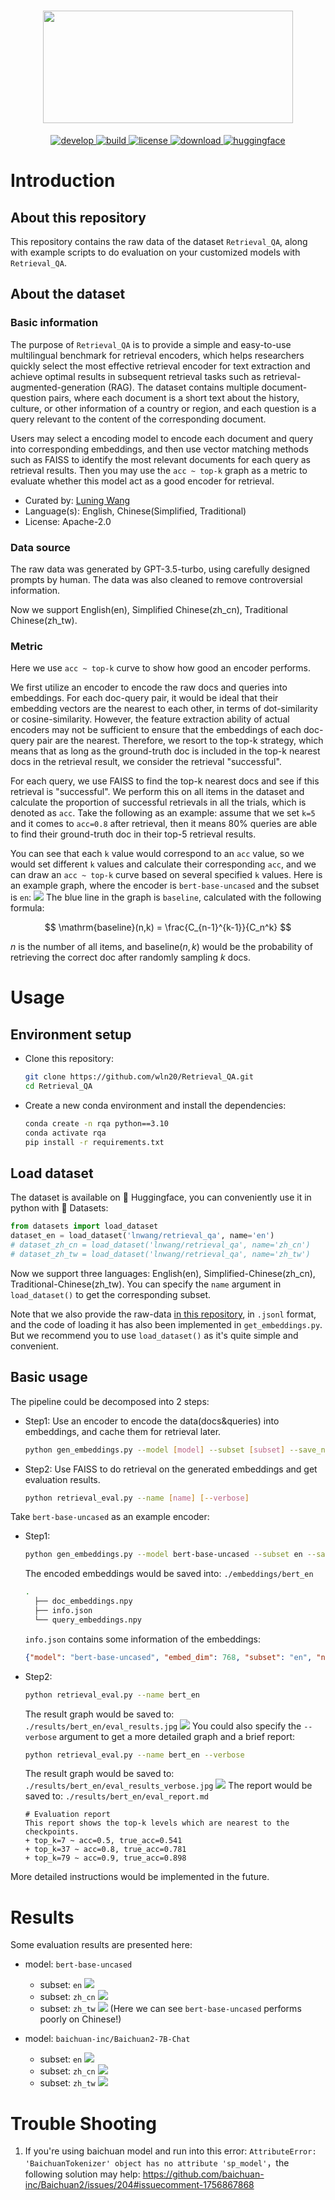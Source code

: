 <h1 align="center">
<img style="vertical-align:middle" width="400" height="180" src="https://raw.githubusercontent.com/wln20/Retrieval_QA/master/assets/logo.jpg" />
</h1>

<p align="center">
    <a href="https://github.com/wln20/Retrieval_QA">
        <img alt="develop" src="https://img.shields.io/badge/develop-v0.0-blue">
    </a>
    <a href="https://www.python.org/">
            <img alt="build" src="https://img.shields.io/badge/build-python-green">
    </a>
    <a href="https://github.com/wln20/Retrieval_QA/blob/master/LICENSE">
        <img alt="license" src="https://img.shields.io/badge/license-Apache_2.0-red">
    </a>
    <a href="https://github.com/wln20/Retrieval_QA/blob/master/raw_data">
        <img alt="download" src="https://img.shields.io/badge/download-raw-blue">
    </a>
      <a href="https://huggingface.co/datasets/lnwang/retrieval_qa">
        <img alt="huggingface" src="https://img.shields.io/badge/huggingface-dataset-yellow">
    </a>
    
  
</p>

# Introduction
## About this repository
This repository contains the raw data of the dataset `Retrieval_QA`, along with example scripts to do evaluation on your customized models with `Retrieval_QA`.


## About the dataset
### Basic information
The purpose of `Retrieval_QA` is to provide a simple and easy-to-use multilingual benchmark for retrieval encoders, which helps researchers quickly select the most effective retrieval encoder for text extraction and achieve optimal results in subsequent retrieval tasks such as retrieval-augmented-generation (RAG). The dataset contains multiple document-question pairs, where each document is a short text about the history, culture, or other information of a country or region, and each question is a query relevant to the content of the corresponding document.

Users may select a encoding model to encode each document and query into corresponding embeddings, and then use vector matching methods such as FAISS to identify the most relevant documents for each query as retrieval results. Then you may use the `acc ~ top-k` graph as a metric to evaluate whether this model act as a good encoder for retrieval.

+ Curated by: <a href='https://wln20.github.io'>Luning Wang</a>
+ Language(s): English, Chinese(Simplified, Traditional)
+ License: Apache-2.0

### Data source
The raw data was generated by GPT-3.5-turbo, using carefully designed prompts by human. The data was also cleaned to remove controversial information.

Now we support English(en), Simplified Chinese(zh_cn), Traditional Chinese(zh_tw).

### Metric
Here we use `acc ~ top-k` curve to show how good an encoder performs.

We first utilize an encoder to encode the raw docs and queries into embeddings. For each doc-query pair, it would be ideal that their embedding vectors are the nearest to each other, in terms of dot-similarity or cosine-similarity. However, the feature extraction ability of actual encoders may not be sufficient to ensure that the embeddings of each doc-query pair are the nearest. Therefore, we resort to the top-k strategy, which means that as long as the ground-truth doc is included in the top-k nearest docs in the retrieval result, we consider the retrieval "successful".

For each query, we use FAISS to find the top-k nearest docs and see if this retrieval is "successful". We perform this on all items in the dataset and calculate the proportion of successful retrievals in all the trials, which is denoted as `acc`. Take the following as an example: assume that we set `k=5` and it comes to `acc=0.8` after retrieval, then it means 80% queries are able to find their ground-truth doc in their top-5 retrieval results.

You can see that each `k` value would correspond to an `acc` value, so we would set different `k` values and calculate their corresponding `acc`, and we can draw an `acc ~ top-k` curve based on several specified `k` values. Here is an example graph, where the encoder is `bert-base-uncased` and the subset is `en`:
<img src='https://raw.githubusercontent.com/wln20/Retrieval_QA/master/results/retrieval_results/bert_en/eval_results.jpg'>
The blue line in the graph is `baseline`, calculated with the following formula:

$$
\mathrm{baseline}(n,k) = \frac{C_{n-1}^{k-1}}{C_n^k}
$$

$n$ is the number of all items,  and $\mathrm{baseline}(n,k)$ would be the probability of retrieving the correct doc after randomly sampling $k$ docs.

# Usage
## Environment setup
- Clone this repository:
    ```bash
    git clone https://github.com/wln20/Retrieval_QA.git
    cd Retrieval_QA
    ```
- Create a new conda environment and install the dependencies:
  ```bash
  conda create -n rqa python==3.10
  conda activate rqa
  pip install -r requirements.txt
  ```

## Load dataset
The dataset is available on 🤗 Huggingface, you can conveniently use it in python with 🤗 Datasets:
```python
from datasets import load_dataset
dataset_en = load_dataset('lnwang/retrieval_qa', name='en')
# dataset_zh_cn = load_dataset('lnwang/retrieval_qa', name='zh_cn')
# dataset_zh_tw = load_dataset('lnwang/retrieval_qa', name='zh_tw')
```
Now we support three languages: English(en), Simplified-Chinese(zh_cn), Traditional-Chinese(zh_tw). You can specify the `name` argument in `load_dataset()` to get the corresponding subset.

Note that we also provide the raw-data <a href='https://github.com/wln20/Retrieval_QA/tree/master/raw_data'>in this repository</a>, in `.jsonl` format, and the code of loading it has also been implemented in `get_embeddings.py`. But we recommend you to use `load_dataset()` as it's quite simple and convenient.  

## Basic usage
The pipeline could be decomposed into 2 steps:
- Step1: Use an encoder to encode the data(docs&queries) into embeddings, and cache them for retrieval later.
  ```bash
  python gen_embeddings.py --model [model] --subset [subset] --save_name [save_name]
  ```
- Step2: Use FAISS to do retrieval on the generated embeddings and get evaluation results.
  ```bash
  python retrieval_eval.py --name [name] [--verbose]
  ```
  
Take `bert-base-uncased` as an example encoder:
- Step1:
  ```bash
  python gen_embeddings.py --model bert-base-uncased --subset en --save_name bert
  ```
  The encoded embeddings would be saved into: `./embeddings/bert_en`
  ```bash
  .
    ├── doc_embeddings.npy
    ├── info.json
    └── query_embeddings.npy

  ```
  `info.json` contains some information of the embeddings:
  ```json
  {"model": "bert-base-uncased", "embed_dim": 768, "subset": "en", "num_items": 196, "additional_info": ""}
  ```
- Step2:
  ```bash
  python retrieval_eval.py --name bert_en
  ```
  The result graph would be saved to: `./results/bert_en/eval_results.jpg`
  <img src='https://raw.githubusercontent.com/wln20/Retrieval_QA/master/results/retrieval_results/bert_en/eval_results.jpg'>
  You could also specify the `--verbose` argument to get a more detailed graph and a brief report:
  ```bash
  python retrieval_eval.py --name bert_en --verbose
  ```
  The result graph would be saved to: `./results/bert_en/eval_results_verbose.jpg`
  <img src='https://raw.githubusercontent.com/wln20/Retrieval_QA/master/results/retrieval_results/bert_en/eval_results_verbose.jpg'>
  The report would be saved to: `./results/bert_en/eval_report.md`
  ```
  # Evaluation report
  This report shows the top-k levels which are nearest to the checkpoints.
  + top_k=7 ~ acc=0.5, true_acc=0.541
  + top_k=37 ~ acc=0.8, true_acc=0.781
  + top_k=79 ~ acc=0.9, true_acc=0.898
  ```

More detailed instructions would be implemented in the future.
  
# Results
Some evaluation results are presented here:
- model: `bert-base-uncased`
  - subset: `en`
    <img src='https://raw.githubusercontent.com/wln20/Retrieval_QA/master/results/retrieval_results/bert_en/eval_results_verbose.jpg'>
  - subset: `zh_cn`
    <img src='https://raw.githubusercontent.com/wln20/Retrieval_QA/master/results/retrieval_results/bert_zh_cn/eval_results_verbose.jpg'>
  - subset: `zh_tw`
    <img src='https://raw.githubusercontent.com/wln20/Retrieval_QA/master/results/retrieval_results/bert_zh_tw/eval_results_verbose.jpg'>
  (Here we can see `bert-base-uncased` performs poorly on Chinese!)

- model: `baichuan-inc/Baichuan2-7B-Chat`
  - subset: `en`
    <img src='https://raw.githubusercontent.com/wln20/Retrieval_QA/master/results/retrieval_results/baichuan-7b_en/eval_results_verbose.jpg'>
  - subset: `zh_cn`
    <img src='https://raw.githubusercontent.com/wln20/Retrieval_QA/master/results/retrieval_results/baichuan-7b_zh_cn/eval_results_verbose.jpg'>
  - subset: `zh_tw`
    <img src='https://raw.githubusercontent.com/wln20/Retrieval_QA/master/results/retrieval_results/baichuan-7b_zh_tw/eval_results_verbose.jpg'>
    



# Trouble Shooting
1. If you're using baichuan model and run into this error: `AttributeError: 'BaichuanTokenizer' object has no attribute 'sp_model'`，the following solution may help: https://github.com/baichuan-inc/Baichuan2/issues/204#issuecomment-1756867868

